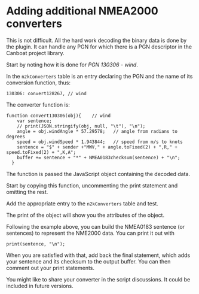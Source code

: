 # Adding additional NMEA2000 converters

This is not difficult.  All the hard work decoding the binary data is done by the plugin.
It can handle any PGN for which there is a PGN descriptor in the Canboat project library.

Start by noting how it is done for _PGN 130306 - wind_.

In the `n2kConverters` table is an entry declaring the PGN and the name of its conversion function, thus:

`130306: convert128267,	// wind`

The converter function is:

````
function convert130306(obj){	// wind
	var sentence;
	// print(JSON.stringify(obj, null, "\t"), "\n");
	angle = obj.windAngle * 57.29578;	// angle from radians to degrees
	speed = obj.windSpeed * 1.943844;	// speed from m/s to knots
	sentence = "$" + sender +"MWV," + angle.toFixed(2) + ",R," + speed.toFixed(2) + ",K,A";
	buffer += sentence + "*" + NMEA0183checksum(sentence) + "\n";
  }
````

The function is passed the JavaScript object containing the decoded data.

Start by copying this function, uncommenting the print statement and omitting the rest.

Add the appropriate entry to the `n2kConverters` table and test.

The print of the object will show you the attributes of the object.

Following the example above, you can build the NMEA0183 sentence (or sentences) to represent the NME2000 data.
You can print it out with

`print(sentence, "\n");`

When you are satisfied with that, add back the final statement, which adds your sentence and its checksum to the output buffer.
You can then comment out your print statements.

You might like to share your converter in the script discussions.  It could be included in future versions.
